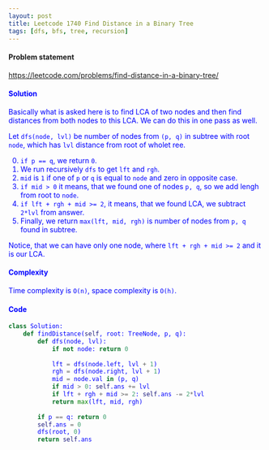 ```yaml
---
layout: post
title: Leetcode 1740 Find Distance in a Binary Tree
tags: [dfs, bfs, tree, recursion]
---
```


#### Problem statement

<a href="https://leetcode.com/problems/find-distance-in-a-binary-tree/"> <font color = blue>https://leetcode.com/problems/find-distance-in-a-binary-tree/

#### Solution
Basically what is asked here is to find LCA of two nodes and then find distances from both nodes to this LCA. We can do this in one pass as well.

Let `dfs(node, lvl)` be number of nodes from `(p, q)` in subtree with root `node`, which has `lvl` distance from root of wholet ree.

0. `if p == q`, we return `0`.
1. We run recursively `dfs` to get `lft` and `rgh`.
2. `mid` is `1` if one of `p` or `q` is equal to `node` and zero in opposite case.
3. `if mid > 0` it means, that we found one of nodes `p, q`, so we add lengh from root to `node`.
4. `if lft + rgh + mid >= 2`, it means, that we found LCA, we subtract `2*lvl` from answer.
5. Finally, we return `max(lft, mid, rgh)` is number of nodes from `p, q` found in subtree. 

Notice, that we can have only one node, where `lft + rgh + mid >= 2` and it is our LCA.

#### Complexity
Time complexity is `O(n)`, space complexity is `O(h)`.

#### Code
```python
class Solution:
    def findDistance(self, root: TreeNode, p, q):
        def dfs(node, lvl):
            if not node: return 0
   
            lft = dfs(node.left, lvl + 1)
            rgh = dfs(node.right, lvl + 1)
            mid = node.val in (p, q)
            if mid > 0: self.ans += lvl
            if lft + rgh + mid >= 2: self.ans -= 2*lvl
            return max(lft, mid, rgh)
        
        if p == q: return 0
        self.ans = 0
        dfs(root, 0)
        return self.ans 
```

